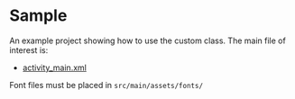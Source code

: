 # Sample

An example project showing how to use the custom class. The main file of interest is:

* [activity_main.xml](src/main/res/layout/activity_main.xml)

Font files must be placed in <code>src/main/assets/fonts/</code>
